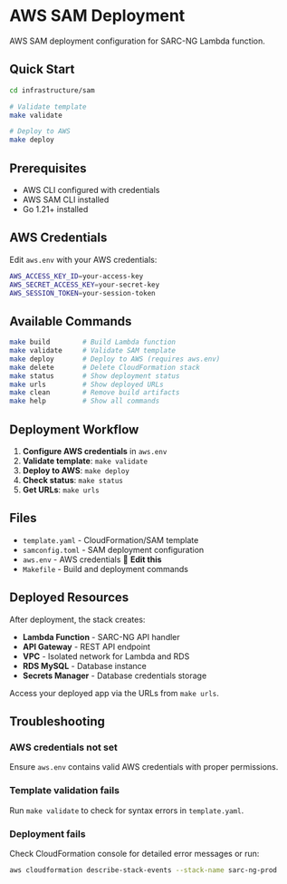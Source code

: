 # AWS SAM Deployment

AWS SAM deployment configuration for SARC-NG Lambda function.

## Quick Start

```bash
cd infrastructure/sam

# Validate template
make validate

# Deploy to AWS
make deploy
```

## Prerequisites

- AWS CLI configured with credentials
- AWS SAM CLI installed
- Go 1.21+ installed

## AWS Credentials

Edit `aws.env` with your AWS credentials:

```bash
AWS_ACCESS_KEY_ID=your-access-key
AWS_SECRET_ACCESS_KEY=your-secret-key
AWS_SESSION_TOKEN=your-session-token
```

## Available Commands

```bash
make build        # Build Lambda function
make validate     # Validate SAM template
make deploy       # Deploy to AWS (requires aws.env)
make delete       # Delete CloudFormation stack
make status       # Show deployment status
make urls         # Show deployed URLs
make clean        # Remove build artifacts
make help         # Show all commands
```

## Deployment Workflow

1. **Configure AWS credentials** in `aws.env`
2. **Validate template**: `make validate`
3. **Deploy to AWS**: `make deploy`
4. **Check status**: `make status`
5. **Get URLs**: `make urls`

## Files

- `template.yaml` - CloudFormation/SAM template
- `samconfig.toml` - SAM deployment configuration
- `aws.env` - AWS credentials 🔐 **Edit this**
- `Makefile` - Build and deployment commands

## Deployed Resources

After deployment, the stack creates:

- **Lambda Function** - SARC-NG API handler
- **API Gateway** - REST API endpoint
- **VPC** - Isolated network for Lambda and RDS
- **RDS MySQL** - Database instance
- **Secrets Manager** - Database credentials storage

Access your deployed app via the URLs from `make urls`.

## Troubleshooting

### AWS credentials not set

Ensure `aws.env` contains valid AWS credentials with proper permissions.

### Template validation fails

Run `make validate` to check for syntax errors in `template.yaml`.

### Deployment fails

Check CloudFormation console for detailed error messages or run:

```bash
aws cloudformation describe-stack-events --stack-name sarc-ng-prod
```
